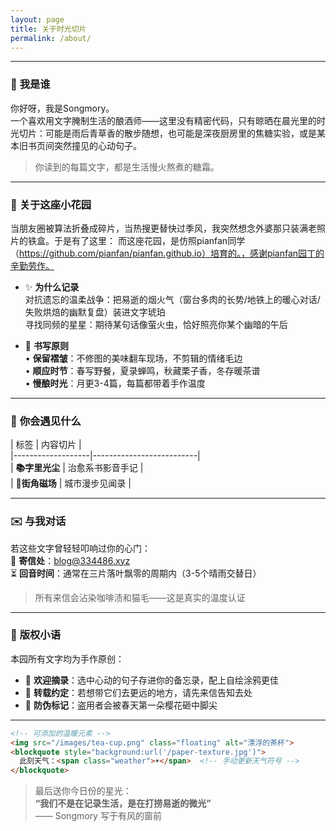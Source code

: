 ```yaml
---
layout: page
title: 关于时光切片
permalink: /about/
---
```


---

### 🌿 **我是谁**  
你好呀，我是Songmory。  
一个喜欢用文字腌制生活的酿酒师——这里没有精密代码，只有晾晒在晨光里的时光切片：可能是雨后青草香的散步随想，也可能是深夜厨房里的焦糖实验，或是某本旧书页间突然撞见的心动句子。  

> 你读到的每篇文字，都是生活慢火熬煮的糖霜。  

---

### 📖 **关于这座小花园**  
当朋友圈被算法折叠成碎片，当热搜更替快过季风，我突然想念外婆那只装满老照片的铁盒。于是有了这里： 而这座花园，是仿照pianfan同学（https://github.com/pianfan/pianfan.github.io）培育的。，感谢pianfan园丁的辛勤劳作。

- ✨ **为什么记录**  
  对抗遗忘的温柔战争：把易逝的烟火气（窗台多肉的长势/地铁上的暖心对话/失败烘焙的幽默复盘）装进文字琥珀  
  寻找同频的星星：期待某句话像萤火虫，恰好照亮你某个幽暗的午后  

- 🍃 **书写原则**  
  • **保留褶皱**：不修图的美味翻车现场，不剪辑的情绪毛边  
  • **顺应时节**：春写野餐，夏录蝉鸣，秋藏栗子香，冬存暖茶谱  
  • **慢酿时光**：月更3-4篇，每篇都带着手作温度  

---

### 🌟 **你会遇见什么**  
| 标签              | 内容切片                  | <br> 
|-------------------|--------------------------| <br> 
| **📚字里光尘**    | 治愈系书影音手记          | <br> 
| **🚶街角磁场**    | 城市漫步见闻录            | <br> 

---

### ✉️ **与我对话**  
若这些文字曾轻轻叩响过你的心门：  
📮 **寄信处**：blog@334486.xyz  
⏳ **回音时间**：通常在三片落叶飘零的周期内（3-5个晴雨交替日）  

> 所有来信会沾染咖啡渍和猫毛——这是真实的温度认证  

---

### 📜 **版权小语**  
本园所有文字均为手作原创：  
- 🌻 **欢迎摘录**：选中心动的句子存进你的备忘录，配上自绘涂鸦更佳  
- 🌿 **转载约定**：若想带它们去更远的地方，请先来信告知去处  
- 🍃 **防伪标记**：盗用者会被春天第一朵樱花砸中脚尖  

---

```html
<!-- 可添加的温暖元素 -->
<img src="/images/tea-cup.png" class="floating" alt="漂浮的茶杯"> 
<blockquote style="background:url('/paper-texture.jpg')">  
  此刻天气：<span class="weather">☀️</span>  <!-- 手动更新天气符号 -->
</blockquote>
```

> 最后送你今日份的星光：  
> **“我们不是在记录生活，是在打捞易逝的微光”**  
> —— Songmory 写于有风的窗前  
